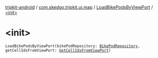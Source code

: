 [tripkit-android](../../index.md) / [com.skedgo.tripkit.ui.map](../index.md) / [LoadBikePodsByViewPort](index.md) / [&lt;init&gt;](./-init-.md)

# &lt;init&gt;

`LoadBikePodsByViewPort(bikePodRepository: `[`BikePodRepository`](../../com.skedgo.tripkit.data.database.locations.bikepods/-bike-pod-repository/index.md)`, getCellIdsFromViewPort: `[`GetCellIdsFromViewPort`](../../com.skedgo.tripkit.ui.map.home/-get-cell-ids-from-view-port/index.md)`)`